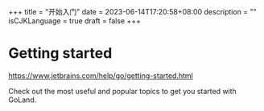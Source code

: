 +++
title = "开始入门"
date = 2023-06-14T17:20:58+08:00
description = ""
isCJKLanguage = true
draft = false
+++

# Getting started

https://www.jetbrains.com/help/go/getting-started.html

Check out the most useful and popular topics to get you started with GoLand.
